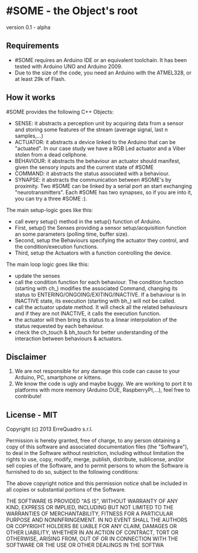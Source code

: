 #SOME - the Object's root
================================

version 0.1 - alpha


Requirements
-------------------------
* #SOME requires an Arduino IDE or an equivalent toolchain. It has been tested with Arduino UNO and Arduino 2009. 
* Due to the size of the code, you need an Arduino with the ATMEL328, or at least 29k of Flash.


How it works
-------------------------
#SOME provides the following C++ Objects:

* SENSE: it abstracts a perception unit by acquiring data from a sensor and storing some features of the stream (average signal, last n samples,...)
* ACTUATOR: it abstracts a device linked to the Arduino that can be "actuated". In our case study we have a RGB Led actuator and a Viber stolen from a dead cellphone.
* BEHAVIOUR: it abstracts the behaviour an actuator should manifest, given the sensory inputs and the current state of #SOME
* COMMAND: it abstracts the status associated with a behaviour.
* SYNAPSE: it abstracts the communication between #SOME's by proximity. Two #SOME can be linked by a serial port an start exchanging "neurotransmitters". Each #SOME has two synapses, so if you are into it, you can try a three #SOME :).


The main setup-logic goes like this:

* call every setup() method in the setup() function of Arduino.
* First, setup() the Senses providing a sensor setup/acquisition function an some parameters (polling time, buffer size).
* Second, setup the Behaviours specifying the actuator they control, and the condition/execution functions.
* Third, setup the Actuators with a function controlling the device.

The main loop logic goes like this:

* update the senses
* call the condition function for each behaviour. The condition function (starting with ch_) modifies the associated Command, changing its status to ENTERING/ONGOING/EXITING/INACTIVE. If a behaviour is in INACTIVE state, its execution (starting with bh_) will not be called.
* call the actuator update method. It will check all the  related behaviours and if they are not INACTIVE, it calls the execution function.
* the actuator will then bring its status to a linear interpolation of the status requested by each behaviour.
* check the ch_touch & bh_touch for better understanding of the interaction between behaviours & actuators.


Disclaimer
-------------------------
1. We are not responsible for any damage this code can cause to your Arduino, PC, smartphone or kittens.
2. We know the code is ugly and maybe buggy. We are working to port it to platforms with more memory (Arduino DUE, RaspberryPI,...), feel free to contribute!


License - MIT
-------------------------
Copyright (c) 2013 ErreQuadro s.r.l.

Permission is hereby granted, free of charge, to any person obtaining a copy of this software and associated documentation files (the "Software"), to deal in the Software without restriction, including without limitation the rights to use, copy, modify, merge, publish, distribute, sublicense, and/or sell copies of the Software, and to permit persons to whom the Software is furnished to do so, subject to the following conditions:

The above copyright notice and this permission notice shall be included in all copies or substantial portions of the Software.

THE SOFTWARE IS PROVIDED "AS IS", WITHOUT WARRANTY OF ANY KIND, EXPRESS OR IMPLIED, INCLUDING BUT NOT LIMITED TO THE WARRANTIES OF MERCHANTABILITY, FITNESS FOR A PARTICULAR PURPOSE AND NONINFRINGEMENT. IN NO EVENT SHALL THE AUTHORS OR COPYRIGHT HOLDERS BE LIABLE FOR ANY CLAIM, DAMAGES OR OTHER LIABILITY, WHETHER IN AN ACTION OF CONTRACT, TORT OR OTHERWISE, ARISING FROM, OUT OF OR IN CONNECTION WITH THE SOFTWARE OR THE USE OR OTHER DEALINGS IN THE SOFTWA


